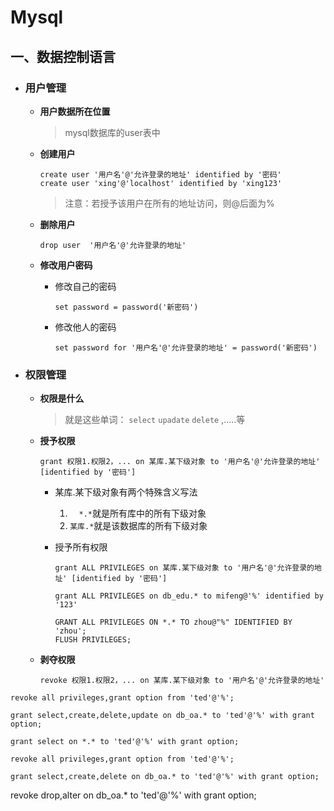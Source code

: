 # Mysql

## 一、数据控制语言

- ### 用户管理

  - **用户数据所在位置**

    > mysql数据库的user表中

  - **创建用户**

    ```mysql
    create user '用户名'@'允许登录的地址' identified by '密码'
    create user 'xing'@'localhost' identified by 'xing123'
    ```

    > 注意：若授予该用户在所有的地址访问，则@后面为%

  - **删除用户**

    ```mysql
    drop user  '用户名'@'允许登录的地址'
    ```

  - **修改用户密码**

    - 修改自己的密码

      ```mysql
      set password = password('新密码')
      ```

    - 修改他人的密码

      ```mysql
      set password for '用户名'@'允许登录的地址' = password('新密码')
      ```

- ### 权限管理

  - **权限是什么**

    > 就是这些单词： `select`  `upadate`    `delete`   ,.....等

  - **授予权限**

    ```mysql
    grant 权限1.权限2，... on 某库.某下级对象 to '用户名'@'允许登录的地址' [identified by '密码']
    ```

    - 某库.某下级对象有两个特殊含义写法
      1. `  *.*`就是所有库中的所有下级对象
      2. `某库.*`就是该数据库的所有下级对象

    - 授予所有权限

      ```
      grant ALL PRIVILEGES on 某库.某下级对象 to '用户名'@'允许登录的地址' [identified by '密码']
      
      grant ALL PRIVILEGES on db_edu.* to mifeng@'%' identified by '123'
      
      GRANT ALL PRIVILEGES ON *.* TO zhou@"%" IDENTIFIED BY 'zhou';
      FLUSH PRIVILEGES;
      ```

  - **剥夺权限**

    ```mysql
    revoke 权限1.权限2，... on 某库.某下级对象 to '用户名'@'允许登录的地址'
    ```



```
revoke all privileges,grant option from 'ted'@'%';
```

```mysql
grant select,create,delete,update on db_oa.* to 'ted'@'%' with grant option;
```

```
grant select on *.* to 'ted'@'%' with grant option;
```

```
revoke all privileges,grant option from 'ted'@'%';
```

```
grant select,create,delete on db_oa.* to 'ted'@'%' with grant option;
```

revoke drop,alter on db_oa.* to 'ted'@'%' with grant option;